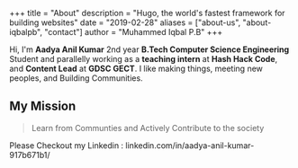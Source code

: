 +++
title = "About"
description = "Hugo, the world's fastest framework for building websites"
date = "2019-02-28"
aliases = ["about-us", "about-iqbalpb", "contact"]
author = "Muhammed Iqbal P.B"
+++

Hi, I'm **Aadya Anil Kumar** 2nd year **B.Tech Computer Science Engineering** Student and parallelly working as a **teaching intern** at **Hash Hack Code**,  and **Content Lead** at **GDSC GECT**. I like making things, meeting new peoples, and Building Communities.

  ## My Mission
  > Learn from Communties and Actively Contribute to the society

Please Checkout my Linkedin : linkedin.com/in/aadya-anil-kumar-917b671b1/
